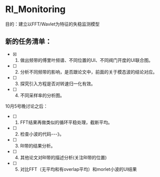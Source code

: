 # RI_Monitoring
目的：建立以FFT/Wavlet为特征的失稳监测模型

## 新的任务清单：

- [x] 1. 做出频带的傅里叶频谱、不同位置的UI、不同阀门开度的UI联合图。
- [ ] 2. 分析不同频带的影响，是否跟论文中，前面的关于模态波的结论对应。
- [ ] 3. 探究引入方程是否对转速归一化有效。
- [ ] 4. 不同采样率的分析图。


10月5号晚讨论之后：

- [ ] 1. FFT结果再做类似的循环平稳处理，截断平均。
- [ ] 2. 检查小波的代码---》。
- [ ] 3. RI带的结果分析。
- [ ] 4. 其他论文对RI带的描述分析(关注RI带的位置) 
- [ ] 5. 对比FFT（无平均和有overlap平均）和morlet小波的UI结果

